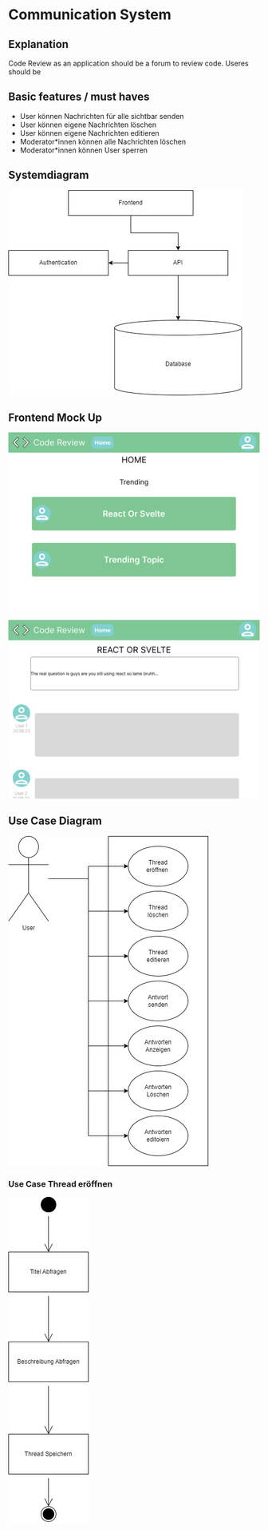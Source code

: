 # Communication System

## Explanation

Code Review as an application should be a forum to review code. Useres should be

## Basic features / must haves

* User können Nachrichten für alle sichtbar senden
* User können eigene Nachrichten löschen
* User können eigene Nachrichten editieren
* Moderator*innen können alle Nachrichten löschen
* Moderator*innen können User sperren

## Systemdiagram

![systemdiagram](./systemdiagram.png "Systemdiagram")

## Frontend Mock Up

![img](./Home.png "Home screen")

![T](./Topics.png)

## Use Case Diagram

![img](./Use_cases.png "Use Cases")

### Use Case Thread eröffnen

![Open up thread](./OpenUpThread_UseCase.png "OpenUpThread")
